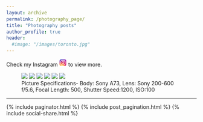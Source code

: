 ```yaml
---
layout: archive
permalink: /photography_page/
title: "Photography posts"
author_profile: true
header:
  #image: "/images/toronto.jpg"
---
```


Check my Instagram [![View more at my](/images/rsz_instagram-logo.png)](https://www.instagram.com/picbysu/) to view more.

<figure class="half">
    <a href="/assets/photography/A7300404.jpg"><img src="{{ site.url }}{{ site.baseurl }}/assets/photography/A7300404.jpg" ></a>
    <a href="/assets/photography/A7300708-2.jpg"><img src="{{ site.url }}{{ site.baseurl }}/assets/photography/A7300708-2.jpg" ></a>
    <a href="/assets/photography/A7301131-2.jpg"><img src="{{ site.url }}{{ site.baseurl }}/assets/photography/A7301131-2.jpg" ></a>
    <a href="/assets/photography/A7301516-2.jpg"><img src="{{ site.url }}{{ site.baseurl }}/assets/photography/A7301516-2.jpg" ></a>
    <a href="/assets/photography/A7301628.jpg"><img src="{{ site.url }}{{ site.baseurl }}/assets/photography/A7301628.jpg" ></a>
    <a href="/assets/photography/A7309245-3.jpg"><img src="{{ site.url }}{{ site.baseurl }}/assets/photography/A7309245-3.jpg" ></a>

      

  <figcaption> Picture Specifications- Body: Sony A73, Lens: Sony 200-600 f/5.6, Focal Length: 500, Shutter Speed:1200, ISO:100
 </figcaption>
</figure>
<!-- > Lear more about Picture: 1. [Nathan Phillips Square & City Hall](https://www.toronto.ca/data/parks/prd/facilities/complex/1089/index.html) 2. [Nepean Point](http://ncc-ccn.gc.ca/places/nepean-point) -->

---

<!-- <figure class="half">
    <a href="/assets/photography/DSC_0117-2.jpg"><img src="{{ site.url }}{{ site.baseurl }}/assets/photography/DSC_0117-2.jpg" ></a>
      <a href="/assets/photography/DSC_0167.jpg"><img src="{{ site.url }}{{ site.baseurl }}/assets/photography/DSC_0167.jpg" ></a>
    <figcaption> Camera: NIKON D3400, Lens: 17.0-50.0 mm f/2.8, Focal Length: 17, Shutter Speed: 30, Aperture: 9, ISO: 100, Date Taken: 2018-05-20T20:37:55-04:00 </figcaption>
</figure>

> Picture Location: 1. [National Museums](https://www.ottawatourism.ca/ottawa-insider/ottawas-seven-national-museums/) 2. [G3 Montreal](https://www.g3.ca/farmers-equity-plan) -->

  {% include paginator.html %}
  {% include post_pagination.html %}
  {% include social-share.html %}
